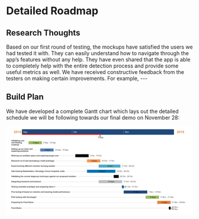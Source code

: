 # Detailed Roadmap

## Research Thoughts

Based on our first round of testing, the mockups have satisfied the users we had tested it with. They can easily understand how to navigate through the app’s features without any help. They have even shared that the app is able to completely help with the entire detection process and provide some useful metrics as well.
We have received constructive feedback from the testers on making certain improvements. For example, ---


## Build Plan
We have developed a complete Gantt chart which lays out the detailed schedule we will be following towards our final demo on November 28:

![gantt](./image00.jpg)